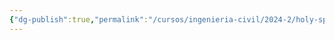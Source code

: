```yaml
---
{"dg-publish":true,"permalink":"/cursos/ingenieria-civil/2024-2/holy-spirit/3-the-gift-of-the-holy-spirit-in-our-lives-makes-us-free-and-invites-us-to-build-the-kingdom-of-jesus-christ/3-the-gift-of-the-holy-spirit-in-our-lives-makes-us-free-and-invites-us-to-build-the-kingdom-of-jesus-christ/"}
---
```


